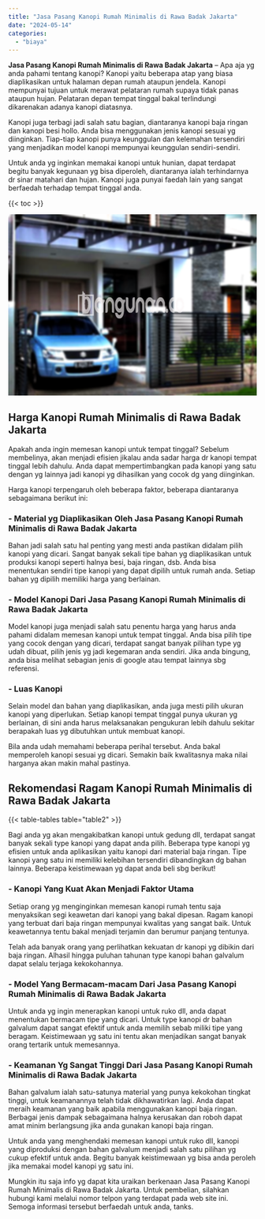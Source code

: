 ```yaml
---
title: "Jasa Pasang Kanopi Rumah Minimalis di Rawa Badak Jakarta"
date: "2024-05-14"
categories: 
  - "biaya"
---
```


**Jasa Pasang Kanopi Rumah Minimalis di Rawa Badak Jakarta** – Apa aja yg anda pahami tentang kanopi? Kanopi yaitu beberapa atap yang biasa diaplikasikan untuk halaman depan rumah ataupun jendela. Kanopi mempunyai tujuan untuk merawat pelataran rumah supaya tidak panas ataupun hujan. Pelataran depan tempat tinggal bakal terlindungi dikarenakan adanya kanopi diatasnya.

Kanopi juga terbagi jadi salah satu bagian, diantaranya kanopi baja ringan dan kanopi besi hollo. Anda bisa menggunakan jenis kanopi sesuai yg diinginkan. Tiap-tiap kanopi punya keunggulan dan kelemahan tersendiri yang menjadikan model kanopi mempunyai keunggulan sendiri-sendiri.

Untuk anda yg inginkan memakai kanopi untuk hunian, dapat terdapat begitu banyak kegunaan yg bisa diperoleh, diantaranya ialah terhindarnya dr sinar matahari dan hujan. Kanopi juga punyai faedah lain yang sangat berfaedah terhadap tempat tinggal anda.

{{< toc >}}

![Jasa Pasang Kanopi Rumah Minimalis di Rawa Badak Jakarta](/images/harga-kanopi-minimalis-49.png)

## Harga Kanopi Rumah Minimalis di Rawa Badak Jakarta

Apakah anda ingin memesan kanopi untuk tempat tinggal? Sebelum membelinya, akan menjadi efisien jikalau anda sadar harga dr kanopi tempat tinggal lebih dahulu. Anda dapat mempertimbangkan pada kanopi yang satu dengan yg lainnya jadi kanopi yg dihasilkan yang cocok dg yang diinginkan.

Harga kanopi terpengaruh oleh beberapa faktor, beberapa diantaranya sebagaimana berikut ini:

### \- Material yg Diaplikasikan Oleh Jasa Pasang Kanopi Rumah Minimalis di Rawa Badak Jakarta

Bahan jadi salah satu hal penting yang mesti anda pastikan didalam pilih kanopi yang dicari. Sangat banyak sekali tipe bahan yg diaplikasikan untuk produksi kanopi seperti halnya besi, baja ringan, dsb. Anda bisa menentukan sendiri tipe kanopi yang dapat dipilih untuk rumah anda. Setiap bahan yg dipilih memiliki harga yang berlainan.

### \- Model Kanopi Dari Jasa Pasang Kanopi Rumah Minimalis di Rawa Badak Jakarta

Model kanopi juga menjadi salah satu penentu harga yang harus anda pahami didalam memesan kanopi untuk tempat tinggal. Anda bisa pilih tipe yang cocok dengan yang dicari, terdapat sangat banyak pilihan type yg udah dibuat, pilih jenis yg jadi kegemaran anda sendiri. Jika anda bingung, anda bisa melihat sebagian jenis di google atau tempat lainnya sbg referensi.

### \- Luas Kanopi

Selain model dan bahan yang diaplikasikan, anda juga mesti pilih ukuran kanopi yang diperlukan. Setiap kanopi tempat tinggal punya ukuran yg berlainan, di sini anda harus melaksanakan pengukuran lebih dahulu sekitar berapakah luas yg dibutuhkan untuk membuat kanopi.

Bila anda udah memahami beberapa perihal tersebut. Anda bakal memperoleh kanopi sesuai yg dicari. Semakin baik kwalitasnya maka nilai harganya akan makin mahal pastinya.

## Rekomendasi Ragam Kanopi Rumah Minimalis di Rawa Badak Jakarta

{{< table-tables table="table2" >}}

Bagi anda yg akan mengakibatkan kanopi untuk gedung dll, terdapat sangat banyak sekali type kanopi yang dapat anda pilih. Beberapa type kanopi yg efisien untuk anda aplikasikan yaitu kanopi dari material baja ringan. Tipe kanopi yang satu ini memiliki kelebihan tersendiri dibandingkan dg bahan lainnya. Beberapa keistimewaan yg dapat anda beli sbg berikut!

### \- Kanopi Yang Kuat Akan Menjadi Faktor Utama

Setiap orang yg menginginkan memesan kanopi rumah tentu saja menyaksikan segi keawetan dari kanopi yang bakal dipesan. Ragam kanopi yang terbuat dari baja ringan mempunyai kwalitas yang sangat baik. Untuk keawetannya tentu bakal menjadi terjamin dan berumur panjang tentunya.

Telah ada banyak orang yang perlihatkan kekuatan dr kanopi yg dibikin dari baja ringan. Alhasil hingga puluhan tahunan type kanopi bahan galvalum dapat selalu terjaga kekokohannya.

### \- Model Yang Bermacam-macam Dari Jasa Pasang Kanopi Rumah Minimalis di Rawa Badak Jakarta

Untuk anda yg ingin menerapkan kanopi untuk ruko dll, anda dapat menentukan bermacam tipe yang dicari. Untuk type kanopi dr bahan galvalum dapat sangat efektif untuk anda memilih sebab miliki tipe yang beragam. Keistimewaan yg satu ini tentu akan menjadikan sangat banyak orang tertarik untuk memesannya.

### \- Keamanan Yg Sangat Tinggi Dari Jasa Pasang Kanopi Rumah Minimalis di Rawa Badak Jakarta

Bahan galvalum ialah satu-satunya material yang punya kekokohan tingkat tinggi, untuk keamanannya telah tidak dikhawatirkan lagi. Anda dapat meraih keamanan yang baik apabila menggunakan kanopi baja ringan. Berbagai jenis dampak sebagaimana halnya kerusakan dan roboh dapat amat minim berlangsung jika anda gunakan kanopi baja ringan.

Untuk anda yang menghendaki memesan kanopi untuk ruko dll, kanopi yang diproduksi dengan bahan galvalum menjadi salah satu pilihan yg cukup efektif untuk anda. Begitu banyak keistimewaan yg bisa anda peroleh jika memakai model kanopi yg satu ini.

Mungkin itu saja info yg dapat kita uraikan berkenaan Jasa Pasang Kanopi Rumah Minimalis di Rawa Badak Jakarta. Untuk pembelian, silahkan hubungi kami melalui nomor telpon yang terdapat pada web site ini. Semoga informasi tersebut berfaedah untuk anda, tanks.
